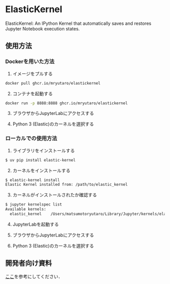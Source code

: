 # ElasticKernel

ElasticKernel: An IPython Kernel that automatically saves and restores Jupyter Notebook execution states.

## 使用方法

### Dockerを用いた方法
1. イメージをプルする
```sh
docker pull ghcr.io/mryutaro/elastickernel
```

2. コンテナを起動する
```sh
docker run -p 8888:8888 ghcr.io/mryutaro/elastickernel
```

3. ブラウザからJupyterLabにアクセスする

4. Python 3 (Elastic)のカーネルを選択する

### ローカルでの使用方法

1. ライブラリをインストールする
```sh
$ uv pip install elastic-kernel
```

2. カーネルをインストールする
```sh
$ elastic-kernel install
Elastic Kernel installed from: /path/to/elastic_kernel
```

3. カーネルがインストールされたか確認する
```sh
$ jupyter kernelspec list
Available kernels:
  elastic_kernel    /Users/matsumotoryutaro/Library/Jupyter/kernels/elastic_kernel
```

4. JupyterLabを起動する

5. ブラウザからJupyterLabにアクセスする

6. Python 3 (Elastic)のカーネルを選択する

## 開発者向け資料

[ここ](/docs/developers.md)を参考にしてください．
